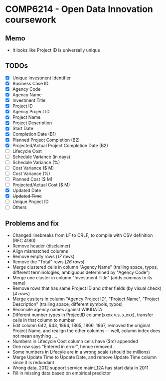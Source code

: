 # COMP6214 - Open Data Innovation coursework

## Memo

* It looks like Project ID is universally unique

## TODOs

* [x] Unique Investment Identifier
* [x] Business Case ID
* [x] Agency Code
* [x] Agency Name
* [x] Investment Title
* [x] Project ID
* [x] Agency Project ID
* [x] Project Name
* [x] Project Description
* [x] Start Date
* [x] Completion Date (B1)
* [x] Planned Project Completion (B2)
* [x] Projected/Actual Project Completion Date (B2)
* [ ] Lifecycle Cost
* [ ] Schedule Variance (in days)
* [ ] Schedule Variance (%)
* [ ] Cost Variance ($ M)
* [ ] Cost Variance (%)
* [ ] Planned Cost ($ M)
* [ ] Projected/Actual Cost ($ M)
* [x] Updated Date
* [x] ~~Updated Time~~
* [ ] Unique Project ID	
* [ ] Others

## Problems and fix

* Changed linebreaks from LF to CRLF, to compile with CSV definition (RFC 4180)
* Remove header (disclaimer)
* Align mismatched columns
* Remove empty rows (*17 rows*)
* Remove the "Total" rows (*26 rows*)
* Merge clustered cells in column "Agency Name" (trailing space, typos, different terminologies, ambiguous determined by "Agency Code")
* Merge one cluster in column "Investment Title" (adds commas to its name)
* Remove rows that has same Project ID and other fields (by visual check) (*4 rows*)
* Merge cuslters in column "Agency Project ID", "Project Name", "Project Description" (trailing space, different symbols, typos) 
* Reconcile agency names against WIKIDATA
* Different number types in ProjectID column(xxxx v.s. x,xxx), transfer cells in that column to number
* Edit column 642, 643, 1864, 1865, 1866, 1867, removed the original Project Name, and realign the other columns -- well, column index does not mean anything ....
* Numbers in Lifecycle Cost column cells have ($m) appended
* One row says "Entered in error", hence removed
* Some numbers in Lifecyle are in a wrong scale (should be millions)
* Merge Update Time to Update Date, and remove Update Time column since it is redundant
* Wrong data, 2012 support service maint_12A has start data in 2011
* Fill in missing data based on empirical predictor
